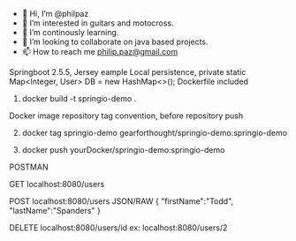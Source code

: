 - 👋 Hi, I’m @philpaz
- 👀 I’m interested in guitars and motocross.
- 🌱 I’m continously learning.
- 💞️ I’m looking to collaborate on java based projects.
- 📫 How to reach me philip.paz@gmail.com

<!---
philpaz/philpaz is a ✨ special ✨ repository because its `README.md` (this file) appears on your GitHub profile.
You can click the Preview link to take a look at your changes.
--->
Springboot 2.5.5, Jersey eample
Local persistence, private static Map<Integer, User> DB = new HashMap<>(); 
Dockerfile included

1. docker build -t springio-demo .

Docker image repository tag convention, before repository push

2. docker tag springio-demo gearforthought/springio-demo:springio-demo

3. docker push yourDocker/springio-demo:springio-demo

POSTMAN

GET localhost:8080/users

POST  localhost:8080/users JSON/RAW
{
    "firstName":"Todd",
    "lastName":"Spanders"
}

DELETE
localhost:8080/users/id
ex: localhost:8080/users/2
